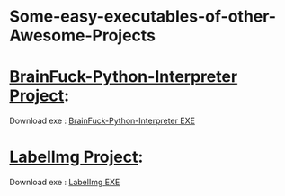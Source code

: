 # Some-easy-executables-of-other-Awesome-Projects

# [BrainFuck-Python-Interpreter Project](https://github.com/pocmo/Python-Brainfuck):

Download exe : [BrainFuck-Python-Interpreter EXE](https://github.com/VICTORVICKIE/Some-easy-executables-of-other-Awesome-Projects/releases/tag/BrainFuck-v1)

# [LabelImg Project](https://github.com/tzutalin/labelImg):

Download exe : [LabelImg EXE](https://github.com/VICTORVICKIE/Some-easy-executables-of-other-Awesome-Projects/releases/tag/LabelImg-v1)
